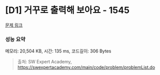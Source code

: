 # [D1] 거꾸로 출력해 보아요 - 1545 

[문제 링크](https://swexpertacademy.com/main/code/problem/problemDetail.do?contestProbId=AV2gbY0qAAQBBAS0) 

### 성능 요약

메모리: 20,504 KB, 시간: 135 ms, 코드길이: 306 Bytes



> 출처: SW Expert Academy, https://swexpertacademy.com/main/code/problem/problemList.do